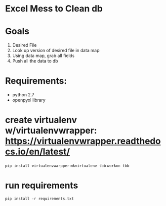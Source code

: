 # Excel Mess to Clean db

# Goals
1. Desired File
2. Look up version of desired file in data map
3. Using data map, grab all fields
4. Push all the data to db

# Requirements:
- python 2.7
- openpyxl library

# create virtualenv w/virtualenvwrapper: https://virtualenvwrapper.readthedocs.io/en/latest/
`pip install virtualenvwarpper`
`mkvirtualenv tbb`
`workon tbb`

# run requirements
`pip install -r requirements.txt`

